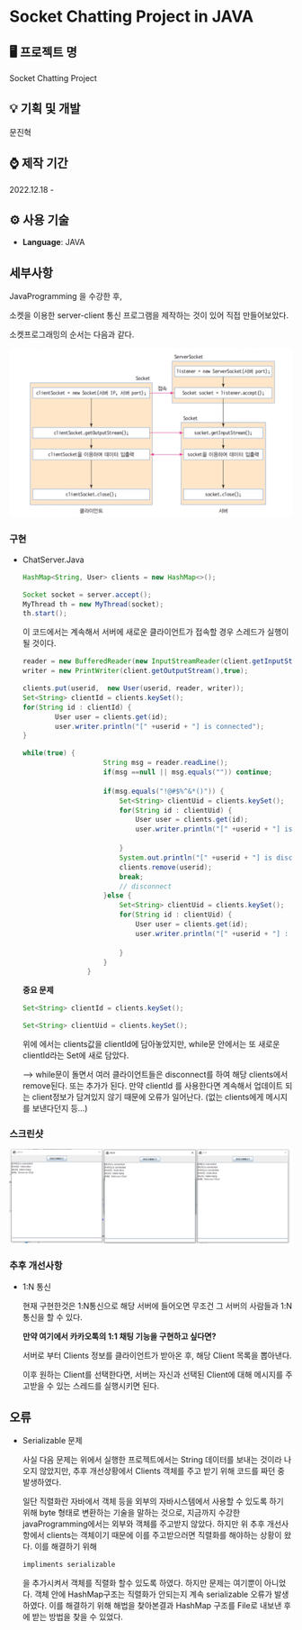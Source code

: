 # Socket Chatting Project in JAVA

## 🖥 프로젝트 명

Socket Chatting Project

## 💡 기획 및 개발

문진혁

## ⌚ 제작 기간

2022.12.18 - 

## ⚙ 사용 기술

- **Language**: JAVA

## 세부사항

 JavaProgramming 을 수강한 후, 

 소켓을 이용한 server-client 통신 프로그램을 제작하는 것이 있어 직접 만들어보았다.

소켓프로그래밍의 순서는 다음과 같다.

![Untitled](./images/Untitled.png)

### 구현

- ChatServer.Java
    
    ```java
    HashMap<String, User> clients = new HashMap<>();
    ```
    
    ```java
    Socket socket = server.accept();
    MyThread th = new MyThread(socket);
    th.start();
    ```
    
    이 코드에서는 계속해서 서버에 새로운 클라이언트가 접속할 경우 스레드가 실행이 될 것이다. 
    
    ```java
    reader = new BufferedReader(new InputStreamReader(client.getInputStream()));
    writer = new PrintWriter(client.getOutputStream(),true);
    ```
    
    ```java
    clients.put(userid,  new User(userid, reader, writer));
    Set<String> clientId = clients.keySet();
    for(String id : clientId) {
    		User user = clients.get(id);
    		user.writer.println("[" +userid + "] is connected");
    }
    ```
    
    ```java
    while(true) {
    					String msg = reader.readLine();
    					if(msg ==null || msg.equals("")) continue;
    					
    					if(msg.equals("!@#$%^&*()")) {
    						Set<String> clientUid = clients.keySet();
    						for(String id : clientUid) {
    							User user = clients.get(id);
    							user.writer.println("[" +userid + "] is disconnected");
    							
    						}
    						System.out.println("[" +userid + "] is disconnected");
    						clients.remove(userid);
    						break;
    						// disconnect
    					}else {
    						Set<String> clientUid = clients.keySet();
    						for(String id : clientUid) {
    							User user = clients.get(id);
    							user.writer.println("[" +userid + "] : " + msg);
    							
    						}
    					}
    				}
    ```
    
    **중요 문제**
    
    ```java
    Set<String> clientId = clients.keySet();
    ```
    
    ```java
    Set<String> clientUid = clients.keySet();
    ```
    
    위에 에서는 clients값을 clientId에 담아놓았지만, while문 안에서는 또 새로운 clientId라는 Set에 새로 담았다.
    
    —> while문이 돌면서 여러 클라이언트들은 disconnect를 하여 해당 clients에서 remove된다. 또는 추가가 된다. 만약 clientId 를 사용한다면 계속해서 업데이트 되는 client정보가 담겨있지 않기 때문에 오류가 일어난다. (없는 clients에게 메시지를 보낸다던지 등…) 
    

### 스크린샷

![Untitled](./images//Untitled%201.png)

### 추후 개선사항

- 1:N 통신
    
    현재 구현한것은 1:N통신으로 해당 서버에 들어오면 무조건 그 서버의 사람들과 1:N 통신을 할 수 있다. 
    
    **만약 여기에서 카카오톡의 1:1 채팅 기능을 구현하고 싶다면?** 
    
    서버로 부터 Clients 정보를 클라이언트가 받아온 후, 해당 Client 목록을 뽑아낸다.
    
     이후 원하는 Client를 선택한다면, 서버는 자신과 선택된 Client에 대해 메시지를 주고받을 수 있는 스레드를 실행시키면 된다. 
    

## 오류

- Serializable 문제
    
    사실 다음 문제는 위에서 실행한 프로젝트에서는 String 데이터를 보내는 것이라 나오지 않았지만, 추후 개선상황에서 Clients 객체를 주고 받기 위해 코드를 짜던 중 발생하였다. 
    
    일단 직렬화란 자바에서 객체 등을 외부의 자바시스템에서 사용할 수 있도록 하기 위해 byte 형태로 변환하는 기술을 말하는 것으로, 지금까지 수강한 javaProgramming에서는 외부와 객체를 주고받지 않았다. 하지만 위 추후 개선사항에서 clients는 객체이기 때문에 이를 주고받으러면 직렬화를 해야하는 상황이 왔다. 이를 해결하기 위해 
    
    ```java
    impliments serializable
    ```
    
    을 추가시켜서 객체를 직렬화 할수 있도록 하였다. 하지만 문제는 여기뿐이 아니었다. 객체 안에 HashMap구조는 직렬화가 안되는지 계속 serializable 오류가 발생하였다.  이를 해결하기 위해 해법을 찾아본결과 HashMap 구조를 File로 내보낸 후에 받는 방법을 찾을 수 있었다.